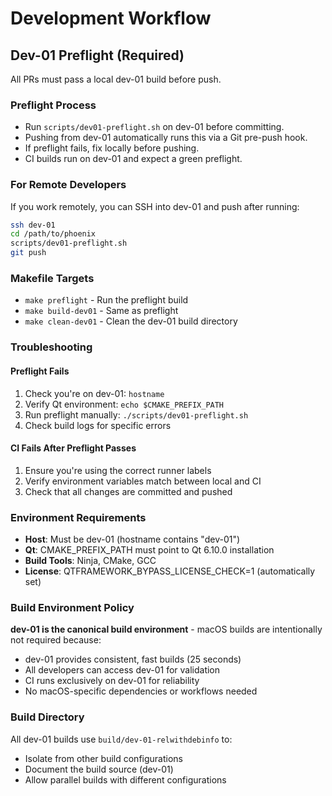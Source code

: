 # Development Workflow

## Dev-01 Preflight (Required)

All PRs must pass a local dev-01 build before push.

### Preflight Process

- Run `scripts/dev01-preflight.sh` on dev-01 before committing.
- Pushing from dev-01 automatically runs this via a Git pre-push hook.
- If preflight fails, fix locally before pushing.
- CI builds run on dev-01 and expect a green preflight.

### For Remote Developers

If you work remotely, you can SSH into dev-01 and push after running:

```bash
ssh dev-01
cd /path/to/phoenix
scripts/dev01-preflight.sh
git push
```

### Makefile Targets

- `make preflight` - Run the preflight build
- `make build-dev01` - Same as preflight
- `make clean-dev01` - Clean the dev-01 build directory

### Troubleshooting

#### Preflight Fails
1. Check you're on dev-01: `hostname`
2. Verify Qt environment: `echo $CMAKE_PREFIX_PATH`
3. Run preflight manually: `./scripts/dev01-preflight.sh`
4. Check build logs for specific errors

#### CI Fails After Preflight Passes
1. Ensure you're using the correct runner labels
2. Verify environment variables match between local and CI
3. Check that all changes are committed and pushed

### Environment Requirements

- **Host**: Must be dev-01 (hostname contains "dev-01")
- **Qt**: CMAKE_PREFIX_PATH must point to Qt 6.10.0 installation
- **Build Tools**: Ninja, CMake, GCC
- **License**: QTFRAMEWORK_BYPASS_LICENSE_CHECK=1 (automatically set)

### Build Environment Policy

**dev-01 is the canonical build environment** - macOS builds are intentionally not required because:
- dev-01 provides consistent, fast builds (25 seconds)
- All developers can access dev-01 for validation
- CI runs exclusively on dev-01 for reliability
- No macOS-specific dependencies or workflows needed

### Build Directory

All dev-01 builds use `build/dev-01-relwithdebinfo` to:
- Isolate from other build configurations
- Document the build source (dev-01)
- Allow parallel builds with different configurations
